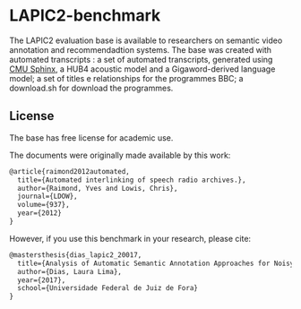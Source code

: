 # LAPIC2-benchmark

The LAPIC2 evaluation base is available to researchers on semantic video annotation and recommendadtion systems. The base was created with automated transcripts : a set of automated transcripts, generated using [CMU Sphinx](http://cmusphinx.sourceforge.net/), a HUB4 acoustic model and a Gigaword-derived language model; a set of titles e relationships for the programmes BBC; a download.sh for download the programmes.


License
-------
The base has free license for academic use.

The documents were originally made available by this work:

```latex
@article{raimond2012automated,
  title={Automated interlinking of speech radio archives.},
  author={Raimond, Yves and Lowis, Chris},
  journal={LDOW},
  volume={937},
  year={2012}
}
```
However, if you use this benchmark in your research, please cite:

```latex
@mastersthesis{dias_lapic2_20017,
  title={Analysis of Automatic Semantic Annotation Approaches for Noisy Texts and Their Impacts on Similarity between Videos},
  author={Dias, Laura Lima},
  year={2017},
  school={Universidade Federal de Juiz de Fora}
}
```
